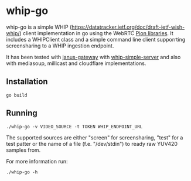 # whip-go

whip-go is a simple WHIP (https://datatracker.ietf.org/doc/draft-ietf-wish-whip/) client implementation in go using the WebRTC [Pion libraries](https://github.com/pion).
It includes a WHIPClient class and a simple command line client supporrting screensharing to a WHIP ingestion endpoint.

It has been tested with [janus-gateway](https://github.com/meetecho/janus-gateway) with [whip-simple-server](https://github.com/lminiero/simple-whip-server) and also with mediasoup, millicast and cloudflare implementations.

## Installation

```
go build
```

## Running

```
./whip-go -v VIDEO_SOURCE -t TOKEN WHIP_ENDPOINT_URL
```

The supported sources are either "screen" for screensharing, "test" for a test patter or the name of a file (f.e. "/dev/stdin") to ready raw YUV420 samples from.

For more information run:
```
./whip-go -h
```
